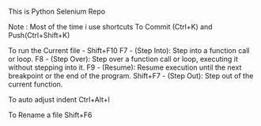 This is Python Selenium Repo

Note : 
Most of the time i use shortcuts 
To Commit (Ctrl+K) and Push(Ctrl+Shift+K)

To run the Current file - Shift+F10
F7 - (Step Into): Step into a function call or loop.
F8 - (Step Over): Step over a function call or loop, executing it without stepping into it.
F9 - (Resume): Resume execution until the next breakpoint or the end of the program.
Shift+F7 -  (Step Out): Step out of the current function.

To auto adjust indent
    Ctrl+Alt+l

To Rename a file
    Shift+F6